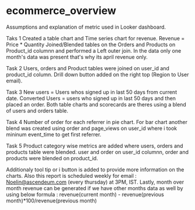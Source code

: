 # ecommerce_overview
Assumptions and explanation of metric used in Looker dashboard.


Taks 1 
Created a table chart and Time series chart for revenue.
Revenue = Price * Quantity
Joined/Blended tables on the Orders and Products on Product_id columnn and performed a Left outer join. 
In the data only one month's data was present that's why its april revenue only. 

Task 2 
Users, orders and Product tables were joined on user_id and product_id column. 
Drill down button added on the right top (Region to User email).

Task 3 
New users = Users whos signed up in last 50 days from current date.
Converted Users = users who signed up in last 50 days and then placed an order.
Both table charts and scorecards are theres using a blend of users and orders table.

Task 4
Number of order for each referrer in pie chart. 
For bar chart another blend was created using order and page_views on user_id where i took mininum event_time to get first referrer.

Task 5 
Product category wise metrics are added where users, orders and products table were blended. 
user and order on user_id columnn, order and products were blended on product_id.

Additionaly tool tip or i button is added to provide more information on the charts.
Also this report is scheduled weekly for email : Noelin@ascendeum.com (every thursday) at 3PM, IST.
Lastly, month over month revenue can be generated if we have other months data as well by using below formula : revenue(current month) - revenue(previous month)*100/revenue(previous month)
